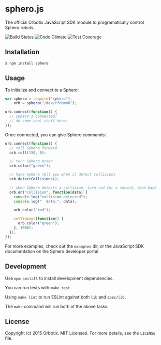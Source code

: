 # sphero.js

The official Orbotix JavaScript SDK module to programatically control Sphero robots.

[![Build Status](https://magnum.travis-ci.com/orbotix/sphero.js.svg?token=3Xy74ztYRtNTqBW7yiEk&branch=master)](https://magnum.travis-ci.com/orbotix/sphero.js) [![Code Climate](https://codeclimate.com/repos/5537d1b369568050720001bc/badges/92672cdeab0c72d10f72/gpa.svg)](https://codeclimate.com/repos/5537d1b369568050720001bc/feed) [![Test Coverage](https://codeclimate.com/repos/5537d1b369568050720001bc/badges/92672cdeab0c72d10f72/coverage.svg)](https://codeclimate.com/repos/5537d1b369568050720001bc/feed)

## Installation

    $ npm install sphero

## Usage

To initialize and connect to a Sphero:

```javascript
var sphero = require("sphero"),
    orb = sphero("/dev/rfcomm0");

orb.connect(function() {
  // Sphero's connected!
  // do some cool stuff here!
});
```

Once connected, you can give Sphero commands:

```javascript
orb.connect(function() {
  // roll Sphero forward
  orb.roll(150, 0);

  // turn Sphero green
  orb.color("green");

  // have Sphero tell you when it detect collisions
  orb.detectCollisions();

  // when Sphero detects a collision, turn red for a second, then back to green
  orb.on("collision", function(data) {
    console.log("collision detected");
    console.log("  data:", data);

    orb.color("red");

    setTimeout(function() {
      orb.color("green");
    }, 1000);
  });
});
```

For more examples, check out the `examples` dir, or the JavaScript SDK documentation on the Sphero developer portal.

## Development

Use `npm install` to install development dependencies.

You can run tests with `make test`.

Using `make lint` to run ESLint against both `lib` and `spec/lib`.

The `make` command will run both of the above tasks.

## License

Copyright (c) 2015 Orbotix.
MIT Licensed.
For more details, see the `LICENSE` file.
